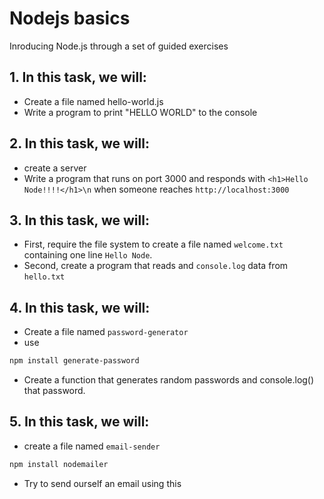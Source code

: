# Nodejs basics

Inroducing Node.js through a set of guided exercises

## 1. In this task, we will:

- Create a file named hello-world.js
- Write a program to print "HELLO WORLD" to the console

## 2. In this task, we will:

- create a server
- Write a program that runs on port 3000 and responds with `<h1>Hello Node!!!!</h1>\n` when someone reaches `http://localhost:3000`

## 3. In this task, we will:

- First, require the file system to create a file named `welcome.txt` containing one line `Hello Node`.
- Second, create a program that reads and `console.log` data from `hello.txt`

## 4. In this task, we will:

- Create a file named `password-generator`
- use

```bash
npm install generate-password
```

- Create a function that generates random passwords and console.log() that password.

## 5. In this task, we will:

- create a file named `email-sender`

```bash
npm install nodemailer
```

- Try to send ourself an email using this

